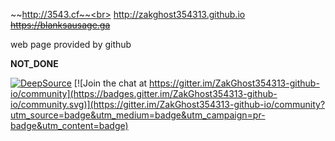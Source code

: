 ~~http://3543.cf~~<br>
http://zakghost354313.github.io<br>
~~https://blanksausage.ga~~
<!--until further notice, the webpage will redirect to [this](https://zakghost354313.github.io/matrix)-->

web page provided by github

<b>NOT_DONE</b>

[![DeepSource](https://deepsource.io/gh/ZakGhost354313/ZakGhost354313.github.io.svg/?label=active+issues&show_trend=true)](https://deepsource.io/gh/ZakGhost354313/ZakGhost354313.github.io/?ref=repository-badge) [![Join the chat at https://gitter.im/ZakGhost354313-github-io/community](https://badges.gitter.im/ZakGhost354313-github-io/community.svg)](https://gitter.im/ZakGhost354313-github-io/community?utm_source=badge&utm_medium=badge&utm_campaign=pr-badge&utm_content=badge)
